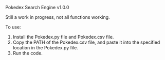 Pokedex Search Engine v1.0.0

Still a work in progress, not all functions working.

To use:
1. Install the Pokedex.py file and Pokedex.csv file.
2. Copy the PATH of the Pokedex.csv file, and paste it into the specified location in the Pokedex.py file.
3. Run the code.
